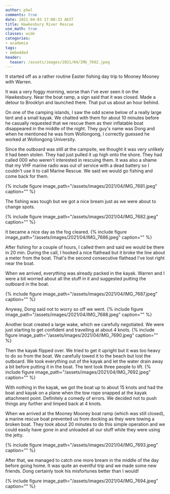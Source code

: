 ```yaml
---
author: phwl
comments: true
date: 2021-04-03 17:00:33 AEST
title: Hawkesbury River Rescue
use_math: true
classes: wide
categories:
- academia
tags:
- embedded
header:
  teaser: /assets/images/2021/04/IMG_7692.jpeg
---
```

It started off as a rather routine Easter fishing day trip to Mooney Mooney with
Warren.

It was a very foggy morning, worse than I've ever seen it on the Hawkesbury.
Near the boat ramp, a sign said that it was closed. Made a detour to Brooklyn 
and launched there. That put us about an hour behind.

On one of the camping islands, I saw the odd scene below of a really large tent and
a small kayak. We chatted with them for about 10 minutes before he casually requested that we rescue them as their inflatable boat disappeared in the middle of the night.
They guy's name was Dong and when he mentioned he was from Wollongong, I correctly guessed he worked at Wollongong University.

Since the outboard was still at the campsite, we thought it was very unlikely it had
been stolen. They had just pulled it up high onto the shore. 
They had called 000 who weren't interested in rescuing them. It was also
a shame that my VHF marine radio was out of service with a dead battery so I couldn't
use it to call Marine Rescue.  We said we would go fishing and come back for them.

{% include figure image_path="/assets/images/2021/04/IMG_7681.jpeg" caption="" %}

The fishing was tough but we got a nice bream just as we were about to change spots. 

{% include figure image_path="/assets/images/2021/04/IMG_7682.jpeg" caption="" %}

It became a nice day as the fog cleared.
{% include figure image_path="/assets/images/2021/04/IMG_7686.jpeg" caption="" %}

After fishing for a couple of hours, I called them and said we would be there in 20
min. During the call, I hooked a nice flathead but it broke the line about a meter
from the boat. That's the second consecutive flathead I've lost right near the boat.

When we arrived, everything was already packed in the kayak. Warren and I were
a bit worried about all the stuff in it and suggested putting the outboard in the
boat. 

{% include figure image_path="/assets/images/2021/04/IMG_7687.jpeg" caption="" %}

Anyway, Dong said not to worry so off we went.
{% include figure image_path="/assets/images/2021/04/IMG_7688.jpeg" caption="" %}

Another boat created a large wake, which we carefully negotiated. We were just 
starting to get confident and travelling at about 4 knots.
{% include figure image_path="/assets/images/2021/04/IMG_7690.jpeg" caption="" %}

Then the kayak flipped over. We tried to get it upright but it was too heavy to 
do so from the boat. We carefully towed it to the beach but lost the outboard.
We took everything out of the kayak and let the water drain away a bit before putting
it in the boat. The tent took three people to lift.
{% include figure image_path="/assets/images/2021/04/IMG_7692.jpeg" caption="" %}

With nothing in the kayak, we got the boat up to about 15 knots and had the boat and
kayak on a plane when the tow rope snapped at the kayak attachment point. Definitely
a comedy of errors. We decided not to push things any further and limped back at
4 knots. 

When we arrived at the Mooney Mooney boat ramp (which was still closed), a marine rescue boat prevented us from docking as they were towing a broken boat. They took about 20 minutes to do this simple operation and we could easily have gone in and unloaded all our stuff while they were using the jetty. 

{% include figure image_path="/assets/images/2021/04/IMG_7693.jpeg" caption="" %}

After that, we managed to catch one more bream in the middle of the day before going home. It was quite
an eventful trip and we made some new friends. Dong certainly took his misfortunes better
than I would!

{% include figure image_path="/assets/images/2021/04/IMG_7694.jpeg" caption="" %}

